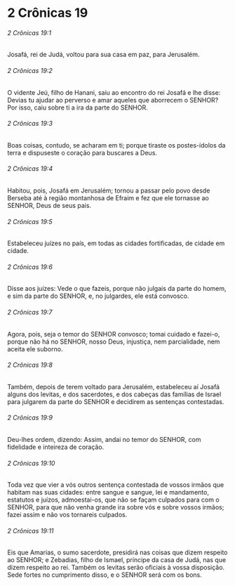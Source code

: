 # 2 Crônicas 19

###### 2 Crônicas 19:1

Josafá, rei de Judá, voltou para sua casa em paz, para Jerusalém.

###### 2 Crônicas 19:2

O vidente Jeú, filho de Hanani, saiu ao encontro do rei Josafá e lhe disse: Devias tu ajudar ao perverso e amar aqueles que aborrecem o SENHOR? Por isso, caiu sobre ti a ira da parte do SENHOR.

###### 2 Crônicas 19:3

Boas coisas, contudo, se acharam em ti; porque tiraste os postes-ídolos da terra e dispuseste o coração para buscares a Deus.

###### 2 Crônicas 19:4

Habitou, pois, Josafá em Jerusalém; tornou a passar pelo povo desde Berseba até à região montanhosa de Efraim e fez que ele tornasse ao SENHOR, Deus de seus pais.

###### 2 Crônicas 19:5

Estabeleceu juízes no país, em todas as cidades fortificadas, de cidade em cidade.

###### 2 Crônicas 19:6

Disse aos juízes: Vede o que fazeis, porque não julgais da parte do homem, e sim da parte do SENHOR, e, no julgardes, ele está convosco.

###### 2 Crônicas 19:7

Agora, pois, seja o temor do SENHOR convosco; tomai cuidado e fazei-o, porque não há no SENHOR, nosso Deus, injustiça, nem parcialidade, nem aceita ele suborno.

###### 2 Crônicas 19:8

Também, depois de terem voltado para Jerusalém, estabeleceu aí Josafá alguns dos levitas, e dos sacerdotes, e dos cabeças das famílias de Israel para julgarem da parte do SENHOR e decidirem as sentenças contestadas.

###### 2 Crônicas 19:9

Deu-lhes ordem, dizendo: Assim, andai no temor do SENHOR, com fidelidade e inteireza de coração.

###### 2 Crônicas 19:10

Toda vez que vier a vós outros sentença contestada de vossos irmãos que habitam nas suas cidades: entre sangue e sangue, lei e mandamento, estatutos e juízos, admoestai-os, que não se façam culpados para com o SENHOR, para que não venha grande ira sobre vós e sobre vossos irmãos; fazei assim e não vos tornareis culpados.

###### 2 Crônicas 19:11

Eis que Amarias, o sumo sacerdote, presidirá nas coisas que dizem respeito ao SENHOR; e Zebadias, filho de Ismael, príncipe da casa de Judá, nas que dizem respeito ao rei. Também os levitas serão oficiais à vossa disposição. Sede fortes no cumprimento disso, e o SENHOR será com os bons.

